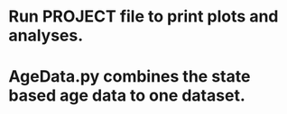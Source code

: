 # Run PROJECT file to print plots and analyses.

# AgeData.py combines the state based age data to one dataset.
